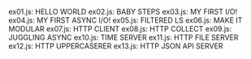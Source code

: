 ex01.js: HELLO WORLD
ex02.js: BABY STEPS
ex03.js: MY FIRST I/O!
ex04.js: MY FIRST ASYNC I/O!
ex05.js: FILTERED LS
ex06.js: MAKE IT MODULAR
ex07.js: HTTP CLIENT
ex08.js: HTTP COLLECT
ex09.js: JUGGLING ASYNC
ex10.js: TIME SERVER
ex11.js: HTTP FILE SERVER
ex12.js: HTTP UPPERCASERER
ex13.js: HTTP JSON API SERVER